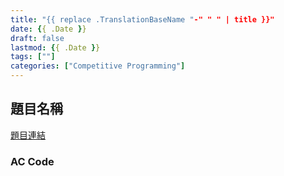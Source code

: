 ```yaml
---
title: "{{ replace .TranslationBaseName "-" " " | title }}"
date: {{ .Date }}
draft: false
lastmod: {{ .Date }}
tags: [""]
categories: ["Competitive Programming"]
---
```


## 題目名稱

[題目連結]()

### AC Code

```c++

```